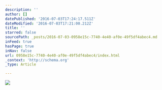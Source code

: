 ```yaml
---
description: ''
author: []
datePublished: '2016-07-03T17:24:17.511Z'
dateModified: '2016-07-03T17:21:00.212Z'
title: ''
starred: false
sourcePath: _posts/2016-07-03-0958e15c-7740-4e40-af0e-49f5df4abec4.md
inFeed: true
hasPage: true
inNav: false
url: 0958e15c-7740-4e40-af0e-49f5df4abec4/index.html
_context: 'http://schema.org'
_type: Article

---
```

![](https://the-grid-user-content.s3-us-west-2.amazonaws.com/2715d61a-c4aa-4b68-8b58-05e96b518fb3.jpg)